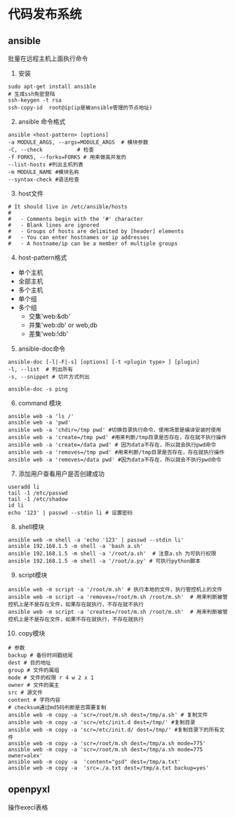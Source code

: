 # 代码发布系统

## ansible

批量在远程主机上面执行命令

1. 安装

```shell
sudo apt-get install ansible
# 生成ssh免密登陆
ssh-keygen -t rsa
ssh-copy-id  root@ip(ip是被ansible管理的节点地址)
```

2. ansible 命令格式

```shell
ansible <host-pattern> [options]
-a MODULE_ARGS, --args=MODULE_ARGS  # 模块参数
-C, --check           # 检查
-f FORKS, --forks=FORKS # 用来做高并发的
--list-hosts #列出主机列表
-m MODULE_NAME #模块名称
--syntax-check #语法检查
```

3. host文件

```shell
# It should live in /etc/ansible/hosts
#
#   - Comments begin with the '#' character
#   - Blank lines are ignored
#   - Groups of hosts are delimited by [header] elements
#   - You can enter hostnames or ip addresses
#   - A hostname/ip can be a member of multiple groups
```

4. host-pattern格式

- 单个主机
- 全部主机
- 多个主机
- 单个组
- 多个组
  - 交集'web:&db'
  - 并集'web:db' or web,db
  - 差集'web:!db'

5. ansible-doc命令

```shell
ansible-doc [-l|-F|-s] [options] [-t <plugin type> ] [plugin]
-l, --list  # 列出所有
-s, --snippet # 切片方式列出

ansible-doc -s ping
```

6. command 模块

```shell
ansible web -a 'ls /'
ansible web -a 'pwd'
ansible web -a 'chdir=/tmp pwd' #切换目录执行命令，使用场景是编译安装时使用
ansible web -a 'create=/tmp pwd' #用来判断/tmp目录是否存在，存在就不执行操作
ansible web -a 'create=/data pwd' # 因为data不存在，所以就会执行pwd命令
ansible web -a 'removes=/tmp pwd' #用来判断/tmp目录是否存在，存在就执行操作
ansible web -a 'removes=/data pwd' #因为data不存在，所以就会不执行pwd命令
```

7. 添加用户查看用户是否创建成功

```shell
useradd li
tail -1 /etc/passwd
tail -1 /etc/shadow
id li
echo '123' | passwd --stdin li # 设置密码
```

8. shell模块

```shell
ansible web -m shell -a 'echo '123' | passwd --stdin li'
ansible 192.168.1.5 -m shell -a 'bash a.sh' 
ansible 192.168.1.5 -m shell -a '/root/a.sh'  # 注意a.sh 为可执行权限
ansible 192.168.1.5 -m shell -a '/root/a.py' # 可执行python脚本
```

9. script模块

```shell
ansible web -m script -a '/root/m.sh' # 执行本地的文件，执行管控机上的文件
ansible web -m script -a 'removes=/root/m.sh /root/m.sh'  # 用来判断被管控机上是不是存在文件，如果存在就执行，不存在就不执行
ansible web -m script -a 'creates=/root/m.sh /root/m.sh'  # 用来判断被管控机上是不是存在文件，如果不存在就执行，不存在就执行
```

10. copy模块

```shell
# 参数
backup # 备份时间戳结尾
dest # 目的地址
group # 文件的属组
mode # 文件的权限 r 4 w 2 x 1
owner # 文件的属主
src # 源文件
content # 字符内容
# checksum通过md5码判断是否需要复制
ansible web -m copy -a 'scr=/root/m.sh dest=/tmp/a.sh' # 复制文件
ansible web -m copy -a 'scr=/etc/init.d dest=/tmp/' #复制目录
ansible web -m copy -a 'scr=/etc/init.d/ dest=/tmp/' #复制目录下的所有文件
ansible web -m copy -a 'scr=/root/m.sh dest=/tmp/a.sh mode=775'
ansible web -m copy -a 'scr=/root/m.sh dest=/tmp/a.sh mode=775 owner=alex'
ansible web -m copy -a  'content="gsd" dest=/tmp/a.txt'
ansible web -m copy -a  'src=./a.txt dest=/tmp/a.txt backup=yes'
```

















## openpyxl

操作execl表格





